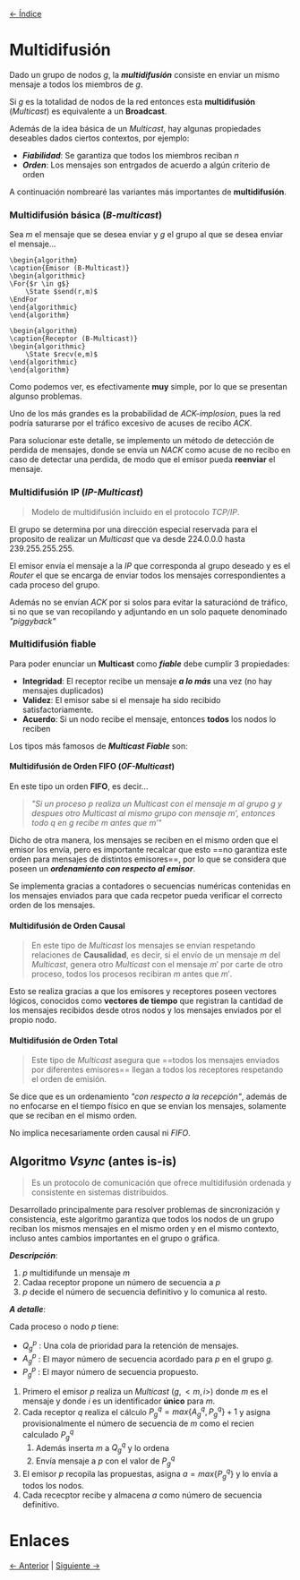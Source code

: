 [<- Índice](../ComputacionDistribuida.md)
# Multidifusión

Dado un grupo de nodos $g$, la ***multidifusión*** consiste en enviar un mismo mensaje a todos los miembros de $g$.

Si $g$ es la totalidad de nodos de la red entonces esta **multidifusión** (*Multicast*) es equivalente a un **Broadcast**.

Además de la idea básica de un *Multicast*, hay algunas propiedades deseables dados ciertos contextos, por ejemplo:

- ***Fiabilidad***: Se garantiza que todos los miembros reciban *n*
- ***Orden***: Los mensajes son entrgados de acuerdo a algún criterio de orden

A continuación nombrearé las variantes más importantes de **multidifusión**.

### Multidifusión básica (*B-multicast*)

Sea $m$ el mensaje que se desea enviar y $g$ el grupo al que se desea enviar el mensaje...

```pseudo
\begin{algorithm}
\caption{Emisor (B-Multicast)}
\begin{algorithmic}
\For{$r \in g$}
	\State $send(r,m)$
\EndFor
\end{algorithmic}
\end{algorithm}
```

```pseudo
\begin{algorithm}
\caption{Receptor (B-Multicast)}
\begin{algorithmic}
	\State $recv(e,m)$
\end{algorithmic}
\end{algorithm}
```

Como podemos ver, es efectivamente **muy** simple, por lo que se presentan algunso problemas.

Uno de los más grandes es la probabilidad de *ACK-implosion*, pues la red podría saturarse por el tráfico excesivo de acuses de recibo *ACK*.

Para solucionar este detalle, se implemento un método de detección de perdida de mensajes, donde se envía un *NACK* como acuse de no recibo en caso de detectar una perdida, de modo que el emisor pueda **reenviar** el mensaje.

### Multidifusión IP (*IP-Multicast*)

> Modelo de multidifusión incluido en el protocolo *TCP/IP*.

El grupo se determina por una dirección especial reservada para el proposito de realizar un *Multicast* que va desde 224.0.0.0 hasta 239.255.255.255.

El emisor envía el mensaje a la *IP* que corresponda al grupo deseado y es el *Router* el que se encarga de enviar todos los mensajes correspondientes a cada proceso del grupo.

Además no se envían *ACK* por si solos para evitar la saturaciónd de tráfico, si no que se van recopilando y adjuntando en un solo paquete denominado *"piggyback"*

### Multidifusión fiable

Para poder enunciar un **Multicast** como ***fiable*** debe cumplir 3 propiedades:

- **Integridad**: El receptor recibe un mensaje ***a lo más*** una vez (no hay mensajes duplicados)
- **Validez**: El emisor sabe si el mensaje ha sido recibido satisfactoriamente.
- **Acuerdo**: Si un nodo recibe el mensaje, entonces **todos** los nodos lo reciben

Los tipos más famosos de ***Multicast Fiable*** son:

#### Multidifusión de Orden FIFO (*OF-Multicast*)

En este tipo un orden **FIFO**, es decir...

> *"Si un proceso $p$ realiza un Multicast con el mensaje $m$ al grupo $g$ y despues otro Multicast al mismo grupo con mensaje $m'$, entonces todo $q$ en $g$ recibe $m$ antes que $m'$"*

Dicho de otra manera, los mensajes se reciben en el mismo orden que el emisor los envía, pero es importante recalcar que esto ==no garantiza este orden para mensajes de distintos emisores==, por lo que se considera que poseen un ***ordenamiento con respecto al emisor***.

Se implementa gracias a contadores o secuencias numéricas contenidas en los mensajes enviados para que cada recpetor pueda verificar el correcto orden de los mensajes.

#### Multidifusión de Orden Causal

> En este tipo de *Multicast* los mensajes se envían respetando relaciones de **Causalidad**, es decir, si el envío de un mensaje $m$ del *Multicast*, genera otro *Multicast* con el mensaje $m'$ por carte de otro proceso, todos los procesos recibiran $m$ antes que $m'$.

Esto se realiza gracias a que los emisores y receptores poseen vectores lógicos, conocidos como **vectores de tiempo** que registran la cantidad de los mensajes recibidos desde otros nodos y los mensajes enviados por el propio nodo.

#### Multidifusión de Orden Total

> Este tipo de *Multicast* asegura que ==todos los mensajes enviados por diferentes emisores== llegan a todos los receptores respetando el orden de emisión.

Se dice que es un ordenamiento *"con respecto a la recepción"*, además de no enfocarse en el tiempo físico en que se envian los mensajes, solamente que se reciban en el mismo orden.

No implica necesariamente orden causal ni *FIFO*.

## Algoritmo *Vsync* (antes is-is)

> Es un protocolo de comunicación que ofrece multidifusión ordenada y consistente en sistemas distribuidos.

Desarrollado principalmente para resolver problemas de sincronización y consistencia, este algoritmo garantiza que todos los nodos de un grupo reciban los mismos mensajes en el mismo orden y en el mismo contexto, incluso antes cambios importantes en el grupo o gráfica.

***Descripción***:

1. $p$ multidifunde un mensaje $m$
2. Cadaa receptor propone un número de secuencia a $p$
3. $p$ decide el número de secuencia definitivo y lo comunica al resto.

***A detalle***:

Cada proceso o nodo $p$ tiene:

- $Q_{g}^{p}$ : Una cola de prioridad para la retención de mensajes.
- $A_{g}^{p}$ : El mayor número de secuencia acordado para $p$ en el grupo $g$.
- $P_{g}^{p}$ : El mayor número de secuencia propuesto.

1. Primero el emisor $p$ realiza un *Multicast* $(g,<m,i>)$ donde $m$ es el mensaje y donde $i$ es un identificador **único** para $m$.
2. Cada receptor $q$ realiza el cálculo $P_{g}^{q} = max\{A_{g}^{q}, P_{g}^{q}\} + 1$ y asigna provisionalmente el número de secuencia de $m$ como el recien calculado $P_{g}^{q}$
	1. Además inserta $m$ a $Q_{g}^{q}$ y lo ordena
	2. Envía mensaje a $p$ con el valor de $P_{g}^{q}$
3. El emisor $p$ recopila las propuestas, asigna $a = max\{P_{g}^{q}\}$ y lo envía a todos los nodos.
4. Cada rececptor recibe y almacena $a$ como número de secuencia definitivo.
# Enlaces

[<- Anterior](CompDis_2-2.md) | [Siguiente ->](CompDis_2-4.md)
